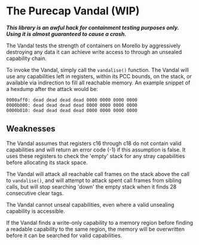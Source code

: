 # The Purecap Vandal (WIP)

***This library is an awful hack for containment testing purposes only. Using it is almost guaranteed to cause a crash.***

The Vandal tests the strength of containers on Morello by aggressively destroying any data it can achieve write
access to through an unsealed capability chain.

To invoke the Vandal, simply call the `vandalise()` function. The Vandal will use any capabilities left in registers,
within its PCC bounds, on the stack, or available via indirection to fill all reachable memory. An example snippet of
a hexdump after the attack would be:

```
0000aff0: dead dead dead dead 0000 0000 0000 0000
0000b000: dead dead dead dead 0000 0000 0000 0000
0000b010: dead dead dead dead 0000 0000 0000 0000
```

## Weaknesses

The Vandal assumes that registers c16 through c18 do not contain valid capabilities and will return an error code (-1)
if this assumption is false. It uses these registers to check the 'empty' stack for any stray capabilities before
allocating its stack space.

The Vandal will attack all reachable call frames on the stack above the call to `vandalise()`, and will attempt to
attack spent call frames from sibling calls, but will stop searching 'down' the empty stack when it finds 28
consecutive clear tags.

The Vandal cannot unseal capabilities, even where a valid unsealing capability is accessible.

If the Vandal finds a write-only capability to a memory region before finding a readable capability to the same
region, the memory will be overwritten before it can be searched for valid capabilities.



